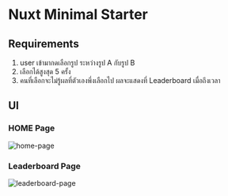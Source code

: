 # Nuxt Minimal Starter

## Requirements
1. user เข้ามากดเลือกรูป ระหว่างรูป A กับรูป B
2. เลือกได้สูงสุด 5 ครั้ง
3. คนที่เลือกจะไม่รู้ผลที่ตัวเองพึ่งเลือกไป ผลจะแสดงที่ Leaderboard เมื่อถึงเวลา

## UI

### HOME Page
![home-page](https://media.discordapp.net/attachments/769201680331571221/1301212659114311781/1070087967294631976-i-1301193061916868719-gc-1244534317540048987-1244534317540048991-4631825.5.png?ex=6723a839&is=672256b9&hm=e249ed0eb3c23bd6a451d17acb8ee77873db080f100e17f0cda6fa5fb7277462&=&format=webp&quality=lossless&width=786&height=700)

### Leaderboard Page
![leaderboard-page](https://media.discordapp.net/attachments/769201680331571221/1301213189492572220/1070087967294631976-i-1301193061916868719-gc-1244534317540048987-1244534317540048991-4782437.0999999.png?ex=6723a8b7&is=67225737&hm=b999d17c47756b9bb9719807ec90ddc2831da812f50924e88518b7561a240f81&=&format=webp&quality=lossless&width=564&height=700)
